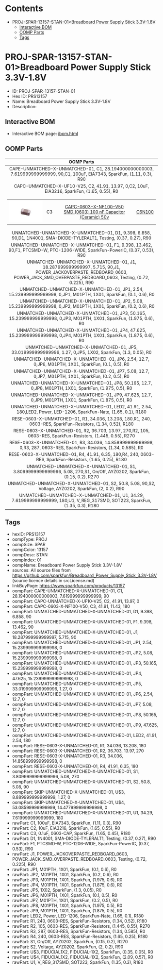 



Contents
========

* [PROJ-SPAR-13157-STAN-01>Breadboard Power Supply Stick 3.3V-1.8V](#proj-spar-13157-stan-01breadboard-power-supply-stick-33v-18v)
	* [Interactive BOM](#interactive-bom)
	* [OOMP Parts](#oomp-parts)
	* [Tags](#tags)

# PROJ-SPAR-13157-STAN-01>Breadboard Power Supply Stick 3.3V-1.8V

- ID: PROJ-SPAR-13157-STAN-01
- Hex ID: PRS13157
- Name: Breadboard Power Supply Stick 3.3V-1.8V
- Description: 

## Interactive BOM

- Interactive BOM page: [ibom.html](kicad/bom/ibom.html)

## OOMP Parts
  

|OOMP Parts|
| :---: |
|CAPE-UNMATCHED-X-UNMATCHED-01, C1, 28.194000000000003, 7.619999999999999, 90,C1, 100uF, EIA7343, SparkFun, (1.11, 0.3), R90|
|CAPC-UNMATCHED-X-UF10-V25, C2, 41.91, 13.97, 0,C2, 10uF, EIA3216, SparkFun, (1.65, 0.55), R0|
|<table><tr><td>![CAPC-0603-X-NF100-V50](https://raw.githubusercontent.com/oomlout/oomlout_OOMP_parts/main/CAPC-0603-X-NF100-V50/image_140.jpg)</td><td> C3</td><td>[CAPC-0603-X-NF100-V50<br>SMD (0603) 100 nF Capacitor (Ceramic) 50v](https://github.com/oomlout/oomlout_OOMP_parts/tree/main/CAPC-0603-X-NF100-V50/)</td><td>[C6N100](https://github.com/oomlout/oomlout_OOMP_parts/tree/main/CAPC-0603-X-NF100-V50/)</td></tr></table>|
|UNMATCHED-UNMATCHED-X-UNMATCHED-01, D1, 9.398, 6.858, 90,D1, 1N4001, SMA-DIODE-TYLERALT1, Testing, (0.37, 0.27), R90|
|UNMATCHED-UNMATCHED-X-UNMATCHED-01, F1, 9.398, 13.462, 90,F1, PTCSMD-W, PTC-1206-WIDE, SparkFun-PowerIC, (0.37, 0.53), R90|
|UNMATCHED-UNMATCHED-X-UNMATCHED-01, J1, 18.287999999999997, 5.715, 90,J1, POWER_JACKOVERPASTE_REDBOARD_0603, POWER_JACK_SMD_OVERPASTE_REDBOARD_0603, Testing, (0.72, 0.225), R90|
|UNMATCHED-UNMATCHED-X-UNMATCHED-01, JP1, 2.54, 15.239999999999998, 0,JP1, M01PTH, 1X01, SparkFun, (0.1, 0.6), R0|
|UNMATCHED-UNMATCHED-X-UNMATCHED-01, JP2, 5.08, 15.239999999999998, 0,JP2, M01PTH, 1X01, SparkFun, (0.2, 0.6), R0|
|UNMATCHED-UNMATCHED-X-UNMATCHED-01, JP3, 50.165, 15.239999999999998, 0,JP3, M01PTH, 1X01, SparkFun, (1.975, 0.6), R0|
|UNMATCHED-UNMATCHED-X-UNMATCHED-01, JP4, 47.625, 15.239999999999998, 0,JP4, M01PTH, 1X01, SparkFun, (1.875, 0.6), R0|
|UNMATCHED-UNMATCHED-X-UNMATCHED-01, JP5, 33.019999999999996, 1.27, 0,JP5, 1X02, SparkFun, (1.3, 0.05), R0|
|UNMATCHED-UNMATCHED-X-UNMATCHED-01, JP6, 2.54, 12.7, 0,JP6, M01PTH, 1X01, SparkFun, (0.1, 0.5), R0|
|UNMATCHED-UNMATCHED-X-UNMATCHED-01, JP7, 5.08, 12.7, 0,JP7, M01PTH, 1X01, SparkFun, (0.2, 0.5), R0|
|UNMATCHED-UNMATCHED-X-UNMATCHED-01, JP8, 50.165, 12.7, 0,JP8, M01PTH, 1X01, SparkFun, (1.975, 0.5), R0|
|UNMATCHED-UNMATCHED-X-UNMATCHED-01, JP9, 47.625, 12.7, 0,JP9, M01PTH, 1X01, SparkFun, (1.875, 0.5), R0|
|UNMATCHED-UNMATCHED-X-UNMATCHED-01, LED2, 41.91, 2.54, 180,LED2, Power, LED-1206, SparkFun-Nate, (1.65, 0.1), R180|
|RESE-0603-X-UNMATCHED-01, R1, 34.036, 13.208, 180,R1, 240, 0603-RES, SparkFun-Resistors, (1.34, 0.52), R180|
|RESE-0603-X-UNMATCHED-01, R2, 36.703, 13.97, 270,R2, 105, 0603-RES, SparkFun-Resistors, (1.445, 0.55), R270|
|RESE-0603-X-UNMATCHED-01, R3, 34.036, 14.858999999999998, 0,R3, 287, 0603-RES, SparkFun-Resistors, (1.34, 0.585), R0|
|RESE-0603-X-UNMATCHED-01, R4, 41.91, 6.35, 180,R4, 240, 0603-RES, SparkFun-Resistors, (1.65, 0.25), R180|
|UNMATCHED-UNMATCHED-X-UNMATCHED-01, S1, 3.8099999999999996, 5.08, 270,S1, On/Off, AYZ0202, SparkFun, (0.15, 0.2), R270|
|UNMATCHED-UNMATCHED-X-UNMATCHED-01, S2, 50.8, 5.08, 90,S2, Voltage, AYZ0202, SparkFun, (2, 0.2), R90|
|UNMATCHED-UNMATCHED-X-UNMATCHED-01, U1, 34.29, 7.619999999999999, 180,U1, V_REG_317SMD, SOT223, SparkFun, (1.35, 0.3), R180|

## Tags

- hexID: PRS13157
- oompType: PROJ
- oompSize: SPAR
- oompColor: 13157
- oompDesc: STAN
- oompIndex: 01
- oompName: Breadboard Power Supply Stick 3.3V-1.8V
- sources: All source files from https://github.com/sparkfun/Breadboard_Power_Supply_Stick_3.3V-1.8V (source licence details in srcLicense.md)
- linkBuyPage: https://www.sparkfun.com/products/13157
- oompPart: CAPE-UNMATCHED-X-UNMATCHED-01, C1, 28.194000000000003, 7.619999999999999, 90
- oompPart: CAPC-UNMATCHED-X-UF10-V25, C2, 41.91, 13.97, 0
- oompPart: CAPC-0603-X-NF100-V50, C3, 41.91, 11.43, 180
- oompPart: UNMATCHED-UNMATCHED-X-UNMATCHED-01, D1, 9.398, 6.858, 90
- oompPart: UNMATCHED-UNMATCHED-X-UNMATCHED-01, F1, 9.398, 13.462, 90
- oompPart: UNMATCHED-UNMATCHED-X-UNMATCHED-01, J1, 18.287999999999997, 5.715, 90
- oompPart: UNMATCHED-UNMATCHED-X-UNMATCHED-01, JP1, 2.54, 15.239999999999998, 0
- oompPart: UNMATCHED-UNMATCHED-X-UNMATCHED-01, JP2, 5.08, 15.239999999999998, 0
- oompPart: UNMATCHED-UNMATCHED-X-UNMATCHED-01, JP3, 50.165, 15.239999999999998, 0
- oompPart: UNMATCHED-UNMATCHED-X-UNMATCHED-01, JP4, 47.625, 15.239999999999998, 0
- oompPart: UNMATCHED-UNMATCHED-X-UNMATCHED-01, JP5, 33.019999999999996, 1.27, 0
- oompPart: UNMATCHED-UNMATCHED-X-UNMATCHED-01, JP6, 2.54, 12.7, 0
- oompPart: UNMATCHED-UNMATCHED-X-UNMATCHED-01, JP7, 5.08, 12.7, 0
- oompPart: UNMATCHED-UNMATCHED-X-UNMATCHED-01, JP8, 50.165, 12.7, 0
- oompPart: UNMATCHED-UNMATCHED-X-UNMATCHED-01, JP9, 47.625, 12.7, 0
- oompPart: UNMATCHED-UNMATCHED-X-UNMATCHED-01, LED2, 41.91, 2.54, 180
- oompPart: RESE-0603-X-UNMATCHED-01, R1, 34.036, 13.208, 180
- oompPart: RESE-0603-X-UNMATCHED-01, R2, 36.703, 13.97, 270
- oompPart: RESE-0603-X-UNMATCHED-01, R3, 34.036, 14.858999999999998, 0
- oompPart: RESE-0603-X-UNMATCHED-01, R4, 41.91, 6.35, 180
- oompPart: UNMATCHED-UNMATCHED-X-UNMATCHED-01, S1, 3.8099999999999996, 5.08, 270
- oompPart: UNMATCHED-UNMATCHED-X-UNMATCHED-01, S2, 50.8, 5.08, 90
- oompPart: SKIP-UNMATCHED-X-UNMATCHED-01, U$3, 8.889999999999999, 1.27, 0
- oompPart: SKIP-UNMATCHED-X-UNMATCHED-01, U$4, 53.08599999999999, 14.477999999999998, 0
- oompPart: UNMATCHED-UNMATCHED-X-UNMATCHED-01, U1, 34.29, 7.619999999999999, 180
- rawPart: C1, 100uF, EIA7343, SparkFun, (1.11, 0.3), R90
- rawPart: C2, 10uF, EIA3216, SparkFun, (1.65, 0.55), R0
- rawPart: C3, 0.1uF, 0603-CAP, SparkFun, (1.65, 0.45), R180
- rawPart: D1, 1N4001, SMA-DIODE-TYLERALT1, Testing, (0.37, 0.27), R90
- rawPart: F1, PTCSMD-W, PTC-1206-WIDE, SparkFun-PowerIC, (0.37, 0.53), R90
- rawPart: J1, POWER_JACKOVERPASTE_REDBOARD_0603, POWER_JACK_SMD_OVERPASTE_REDBOARD_0603, Testing, (0.72, 0.225), R90
- rawPart: JP1, M01PTH, 1X01, SparkFun, (0.1, 0.6), R0
- rawPart: JP2, M01PTH, 1X01, SparkFun, (0.2, 0.6), R0
- rawPart: JP3, M01PTH, 1X01, SparkFun, (1.975, 0.6), R0
- rawPart: JP4, M01PTH, 1X01, SparkFun, (1.875, 0.6), R0
- rawPart: JP5, 1X02, SparkFun, (1.3, 0.05), R0
- rawPart: JP6, M01PTH, 1X01, SparkFun, (0.1, 0.5), R0
- rawPart: JP7, M01PTH, 1X01, SparkFun, (0.2, 0.5), R0
- rawPart: JP8, M01PTH, 1X01, SparkFun, (1.975, 0.5), R0
- rawPart: JP9, M01PTH, 1X01, SparkFun, (1.875, 0.5), R0
- rawPart: LED2, Power, LED-1206, SparkFun-Nate, (1.65, 0.1), R180
- rawPart: R1, 240, 0603-RES, SparkFun-Resistors, (1.34, 0.52), R180
- rawPart: R2, 105, 0603-RES, SparkFun-Resistors, (1.445, 0.55), R270
- rawPart: R3, 287, 0603-RES, SparkFun-Resistors, (1.34, 0.585), R0
- rawPart: R4, 240, 0603-RES, SparkFun-Resistors, (1.65, 0.25), R180
- rawPart: S1, On/Off, AYZ0202, SparkFun, (0.15, 0.2), R270
- rawPart: S2, Voltage, AYZ0202, SparkFun, (2, 0.2), R90
- rawPart: U$3, FIDUCIAL1X2, FIDUCIAL-1X2, SparkFun, (0.35, 0.05), R0
- rawPart: U$4, FIDUCIAL1X2, FIDUCIAL-1X2, SparkFun, (2.09, 0.57), R0
- rawPart: U1, V_REG_317SMD, SOT223, SparkFun, (1.35, 0.3), R180
